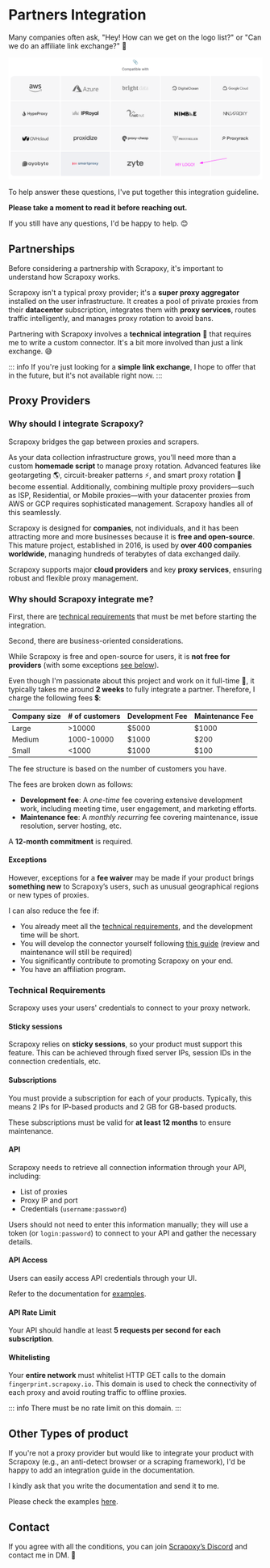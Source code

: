 # Partners Integration

Many companies often ask, "Hey! How can we get on the logo list?" 
or "Can we do an affiliate link exchange?" 🔗

![Logos](logos.png)

To help answer these questions, I've put together this integration guideline.

**Please take a moment to read it before reaching out.**

If you still have any questions, I'd be happy to help. 😊


## Partnerships

Before considering a partnership with Scrapoxy, it's important to understand how Scrapoxy works.

Scrapoxy isn't a typical proxy provider; it's a **super proxy aggregator** installed on the user infrastructure.
It creates a pool of private proxies from their **datacenter** subscription, integrates them with **proxy services**,
routes traffic intelligently, and manages proxy rotation to avoid bans.

Partnering with Scrapoxy involves a **technical integration** 🔧 that requires me to write a custom connector. 
It's a bit more involved than just a link exchange. 😅

::: info
If you're just looking for a **simple link exchange**, 
I hope to offer that in the future, but it's not available right now.
:::


## Proxy Providers

### Why should I integrate Scrapoxy?

Scrapoxy bridges the gap between proxies and scrapers.

As your data collection infrastructure grows, you’ll need more than a custom **homemade script** to manage proxy rotation.
Advanced features like geotargeting 🌎, circuit-breaker patterns ⚡, and smart proxy rotation 🔌 become essential.
Additionally, combining multiple proxy providers—such as ISP, Residential, or Mobile proxies—with your datacenter proxies from AWS or GCP requires sophisticated management.
Scrapoxy handles all of this seamlessly.

Scrapoxy is designed for **companies**, not individuals, and it has been attracting more and more businesses because it is **free and open-source**.
This mature project, established in 2016, is used by **over 400 companies worldwide**, managing hundreds of terabytes of data exchanged daily.

Scrapoxy supports major **cloud providers** and key **proxy services**, ensuring robust and flexible proxy management.


### Why should Scrapoxy integrate me?

First, there are [technical requirements](#technical-requirements) that must be met before starting the integration.

Second, there are business-oriented considerations.

While Scrapoxy is free and open-source for users, it is **not free for providers** (with some exceptions [see below](#exceptions)).

Even though I'm passionate about this project and work on it full-time 💯,
it typically takes me around **2 weeks** to fully integrate a partner.
Therefore, I charge the following fees 💲:

| Company size | # of customers        | Development Fee | Maintenance Fee |
|--------------|-----------------------|-----------------|-----------------|
| Large                | >10000 | $5000 | $1000 |   
| Medium               | 1000-10000 | $1000 | $200 | 
| Small                | <1000 | $1000 | $100            |     

The fee structure is based on the number of customers you have.

The fees are broken down as follows:

- **Development fee**: A *one-time* fee covering extensive development work, including meeting time, user engagement, and marketing efforts.
- **Maintenance fee**: A *monthly recurring* fee covering maintenance, issue resolution, server hosting, etc.

A **12-month commitment** is required.


#### Exceptions

However, exceptions for a **fee waiver** may be made if your product brings **something new** to Scrapoxy’s users,
such as unusual geographical regions or new types of proxies.

I can also reduce the fee if:

- You already meet all the [technical requirements](#technical-requirements), and the development time will be short.
- You will develop the connector yourself following [this guide](../contrib/connector.md) (review and maintenance will still be required)
- You significantly contribute to promoting Scrapoxy on your end.
- You have an affiliation program.


### Technical Requirements

Scrapoxy uses your users' credentials to connect to your proxy network.


#### Sticky sessions

Scrapoxy relies on **sticky sessions**, so your product must support this feature.
This can be achieved through fixed server IPs, session IDs in the connection credentials, etc.


#### Subscriptions

You must provide a subscription for each of your products.
Typically, this means 2 IPs for IP-based products and 2 GB for GB-based products.

These subscriptions must be valid for **at least 12 months** to ensure maintenance.


#### API

Scrapoxy needs to retrieve all connection information through your API, including:

- List of proxies
- Proxy IP and port
- Credentials (`username:password`)

Users should not need to enter this information manually;
they will use a token (or `login:password`) to connect to your API and gather the necessary details.


#### API Access

Users can easily access API credentials through your UI.

Refer to the documentation for [examples](../connectors/brightdata/guide#create-a-token).


#### API Rate Limit

Your API should handle at least **5 requests per second for each subscription**.


#### Whitelisting

Your **entire network** must whitelist HTTP GET calls to the domain `fingerprint.scrapoxy.io`.
This domain is used to check the connectivity of each proxy and avoid routing traffic to offline proxies.

::: info
There must be no rate limit on this domain.
:::


## Other Types of product

If you're not a proxy provider but would like to integrate your product with Scrapoxy (e.g., an anti-detect browser or a scraping framework), 
I'd be happy to add an integration guide in the documentation.

I kindly ask that you write the documentation and send it to me.

Please check the examples [here](../integration/python/scrapy/guide.md).


## Contact

If you agree with all the conditions,
you can join [Scrapoxy’s Discord](https://discord.gg/ktNGGwZnUD) and contact me in DM. 💬
